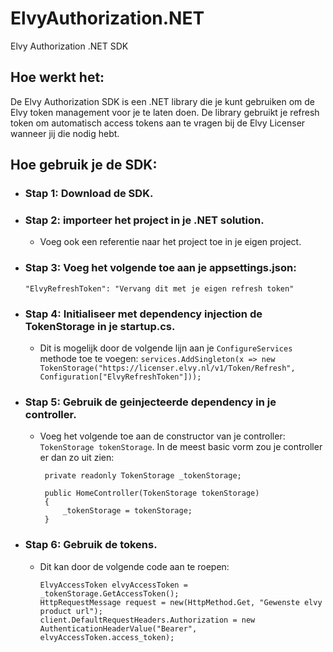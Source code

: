 # ElvyAuthorization.NET
Elvy Authorization .NET SDK

## Hoe werkt het:
De Elvy Authorization SDK is een .NET library die je kunt gebruiken om de Elvy token management voor je te laten doen. De library gebruikt je refresh token om automatisch access tokens aan te vragen bij de Elvy Licenser wanneer jij die nodig hebt. 




## Hoe gebruik je de SDK:
 - ### Stap 1: Download de SDK.


 - ### Stap 2: importeer het project in je .NET solution.
   - Voeg ook een referentie naar het project toe in je eigen project.


 - ### Stap 3: Voeg het volgende toe aan je appsettings.json:
   `"ElvyRefreshToken": "Vervang dit met je eigen refresh token"`

 - ### Stap 4: Initialiseer met dependency injection de TokenStorage in je startup.cs.
    - Dit is mogelijk door de volgende lijn aan je `ConfigureServices` methode toe te voegen:
      `services.AddSingleton(x => new TokenStorage("https://licenser.elvy.nl/v1/Token/Refresh", Configuration["ElvyRefreshToken"]));`

 - ### Stap 5: Gebruik de geinjecteerde dependency in je controller.
   - Voeg het volgende toe aan de constructor van je controller:
     `TokenStorage tokenStorage`. In de meest basic vorm zou je controller er dan zo uit zien:
       ```
        private readonly TokenStorage _tokenStorage;

        public HomeController(TokenStorage tokenStorage)
        {
            _tokenStorage = tokenStorage;
        }
        ```

- ### Stap 6: Gebruik de tokens.
  - Dit kan door de volgende code aan te roepen:
    ```
    ElvyAccessToken elvyAccessToken = _tokenStorage.GetAccessToken();
    HttpRequestMessage request = new(HttpMethod.Get, "Gewenste elvy product url");
    client.DefaultRequestHeaders.Authorization = new AuthenticationHeaderValue("Bearer", elvyAccessToken.access_token);
    ```
